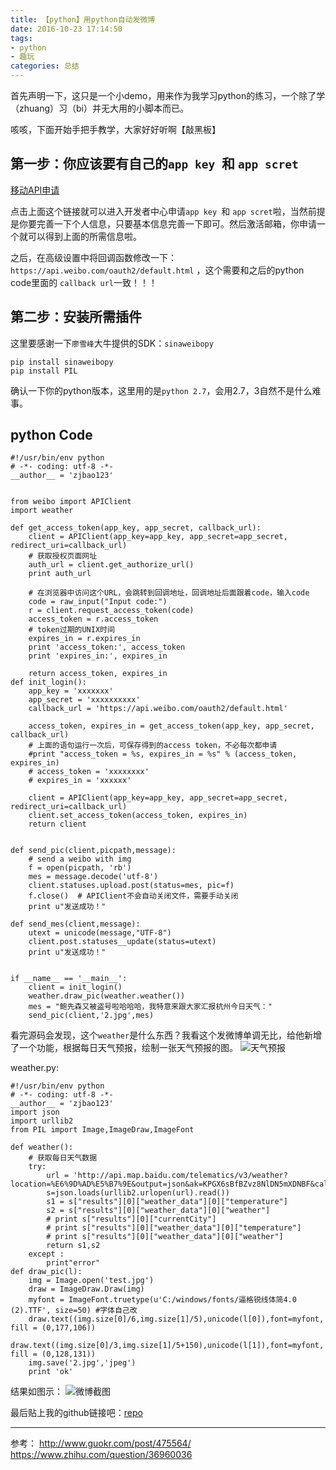 ```yaml
---
title: 【python】用python自动发微博
date: 2016-10-23 17:14:50
tags: 
- python
- 趣玩
categories: 总结
---
```


首先声明一下，这只是一个小demo，用来作为我学习python的练习，一个除了学（zhuang）习（bi）并无大用的小脚本而已。

咳咳，下面开始手把手教学，大家好好听啊【敲黑板】
<!--more-->
## 第一步：你应该要有自己的`app key `和 `app scret`
[移动API申请](http://open.weibo.com/development/mobile)

点击上面这个链接就可以进入开发者中心申请`app key `和 `app scret`啦，当然前提是你要完善一下个人信息，只要基本信息完善一下即可。然后激活邮箱，你申请一个就可以得到上面的所需信息啦。

之后，在高级设置中将回调函数修改一下：`https://api.weibo.com/oauth2/default.html` ，这个需要和之后的python code里面的 `callback url`一致！！！

## 第二步：安装所需插件
这里要感谢一下`廖雪峰`大牛提供的SDK：`sinaweibopy`
```
pip install sinaweibopy
pip install PIL
```
确认一下你的python版本，这里用的是`python 2.7`，会用2.7，3自然不是什么难事。

## python Code

```
#!/usr/bin/env python
# -*- coding: utf-8 -*-
__author__ = 'zjbao123'


from weibo import APIClient
import weather

def get_access_token(app_key, app_secret, callback_url):
    client = APIClient(app_key=app_key, app_secret=app_secret, redirect_uri=callback_url)
    # 获取授权页面网址
    auth_url = client.get_authorize_url()
    print auth_url

    # 在浏览器中访问这个URL，会跳转到回调地址，回调地址后面跟着code，输入code
    code = raw_input("Input code:")
    r = client.request_access_token(code)
    access_token = r.access_token
    # token过期的UNIX时间
    expires_in = r.expires_in
    print 'access_token:', access_token
    print 'expires_in:', expires_in

    return access_token, expires_in
def init_login():
    app_key = 'xxxxxxx'
    app_secret = 'xxxxxxxxxx'
    callback_url = 'https://api.weibo.com/oauth2/default.html'

    access_token, expires_in = get_access_token(app_key, app_secret, callback_url)
    # 上面的语句运行一次后，可保存得到的access token，不必每次都申请
    #print "access_token = %s, expires_in = %s" % (access_token, expires_in)
    # access_token = 'xxxxxxxx'
    # expires_in = 'xxxxxx'

    client = APIClient(app_key=app_key, app_secret=app_secret, redirect_uri=callback_url)
    client.set_access_token(access_token, expires_in)
    return client


def send_pic(client,picpath,message):
    # send a weibo with img
    f = open(picpath, 'rb')
    mes = message.decode('utf-8')
    client.statuses.upload.post(status=mes, pic=f)
    f.close()  # APIClient不会自动关闭文件，需要手动关闭
    print u"发送成功！"

def send_mes(client,message):
    utext = unicode(message,"UTF-8")
    client.post.statuses__update(status=utext)
    print u"发送成功！"


if __name__ == '__main__':
    client = init_login()
    weather.draw_pic(weather.weather())
    mes = "鲍先森又被盗号啦哈哈哈，我特意来跟大家汇报杭州今日天气："
    send_pic(client,'2.jpg',mes)

```

看完源码会发现，这个`weather`是什么东西？我看这个发微博单调无比，给他新增了一个功能，根据每日天气预报，绘制一张天气预报的图。
![天气预报](http://i1.piimg.com/567571/437f626213a4472e.jpg)

weather.py:
```
#!/usr/bin/env python
# -*- coding: utf-8 -*-
__author__ = 'zjbao123'
import json
import urllib2
from PIL import Image,ImageDraw,ImageFont

def weather():
    # 获取每日天气数据
    try:
        url = 'http://api.map.baidu.com/telematics/v3/weather?location=%E6%9D%AD%E5%B7%9E&output=json&ak=KPGX6sBfBZvz8NlDN5mXDNBF&callback='
        s=json.loads(urllib2.urlopen(url).read())
        s1 = s["results"][0]["weather_data"][0]["temperature"]
        s2 = s["results"][0]["weather_data"][0]["weather"]
        # print s["results"][0]["currentCity"]
        # print s["results"][0]["weather_data"][0]["temperature"]
        # print s["results"][0]["weather_data"][0]["weather"]
        return s1,s2
    except :
        print"error"
def draw_pic(l):
    img = Image.open('test.jpg')
    draw = ImageDraw.Draw(img)
    myfont = ImageFont.truetype(u'C:/windows/fonts/逼格锐线体简4.0 (2).TTF', size=50) #字体自己改
    draw.text((img.size[0]/6,img.size[1]/5),unicode(l[0]),font=myfont, fill = (0,177,106))
    draw.text((img.size[0]/3,img.size[1]/5+150),unicode(l[1]),font=myfont, fill = (0,128,131))
    img.save('2.jpg','jpeg')
    print 'ok'
```
结果如图示：
![微博截图](http://i1.piimg.com/567571/6ab683a65bd8d90d.jpg)

最后贴上我的github链接吧：[repo](https://github.com/zjbao123/python_sinaWeiBo)


-----
参考：
http://www.guokr.com/post/475564/
https://www.zhihu.com/question/36960036